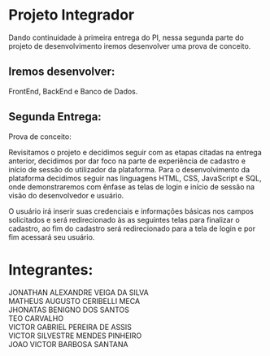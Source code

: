 # Projeto Integrador
Dando continuidade à primeira entrega do PI, nessa segunda parte do projeto de desenvolvimento iremos desenvolver uma prova de conceito.

## Iremos desenvolver:
FrontEnd, BackEnd e Banco de Dados.

## Segunda Entrega: 

Prova de conceito:

Revisitamos o projeto e decidimos seguir com as etapas citadas na entrega anterior, decidimos por dar foco na parte de experiência de cadastro e início de sessão do utilizador da plataforma. Para o desenvolvimento da plataforma decidimos seguir nas linguagens HTML, CSS, JavaScript e SQL, onde demonstraremos com ênfase as telas de login e início de sessão na visão do desenvolvedor e usuário.

O usuário irá inserir suas credenciais e informações básicas nos campos solicitados e será redirecionado às as seguintes telas para finalizar o cadastro, ao fim do cadastro será redirecionado para a tela de login e por fim acessará seu usuário.

# Integrantes:
JONATHAN ALEXANDRE VEIGA DA SILVA  
MATHEUS AUGUSTO CERIBELLI MECA  
JHONATAS BENIGNO DOS SANTOS  
TEO CARVALHO  
VICTOR GABRIEL PEREIRA DE ASSIS  
VICTOR SILVESTRE MENDES PINHEIRO  
JOAO VICTOR BARBOSA SANTANA  
